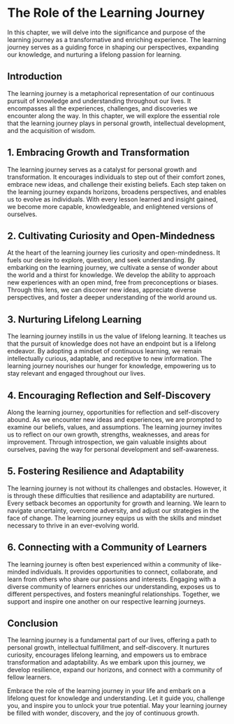 The Role of the Learning Journey
=========================================

In this chapter, we will delve into the significance and purpose of the learning journey as a transformative and enriching experience. The learning journey serves as a guiding force in shaping our perspectives, expanding our knowledge, and nurturing a lifelong passion for learning.

Introduction
------------

The learning journey is a metaphorical representation of our continuous pursuit of knowledge and understanding throughout our lives. It encompasses all the experiences, challenges, and discoveries we encounter along the way. In this chapter, we will explore the essential role that the learning journey plays in personal growth, intellectual development, and the acquisition of wisdom.

1\. Embracing Growth and Transformation
--------------------------------------

The learning journey serves as a catalyst for personal growth and transformation. It encourages individuals to step out of their comfort zones, embrace new ideas, and challenge their existing beliefs. Each step taken on the learning journey expands horizons, broadens perspectives, and enables us to evolve as individuals. With every lesson learned and insight gained, we become more capable, knowledgeable, and enlightened versions of ourselves.

2\. Cultivating Curiosity and Open-Mindedness
--------------------------------------------

At the heart of the learning journey lies curiosity and open-mindedness. It fuels our desire to explore, question, and seek understanding. By embarking on the learning journey, we cultivate a sense of wonder about the world and a thirst for knowledge. We develop the ability to approach new experiences with an open mind, free from preconceptions or biases. Through this lens, we can discover new ideas, appreciate diverse perspectives, and foster a deeper understanding of the world around us.

3\. Nurturing Lifelong Learning
------------------------------

The learning journey instills in us the value of lifelong learning. It teaches us that the pursuit of knowledge does not have an endpoint but is a lifelong endeavor. By adopting a mindset of continuous learning, we remain intellectually curious, adaptable, and receptive to new information. The learning journey nourishes our hunger for knowledge, empowering us to stay relevant and engaged throughout our lives.

4\. Encouraging Reflection and Self-Discovery
--------------------------------------------

Along the learning journey, opportunities for reflection and self-discovery abound. As we encounter new ideas and experiences, we are prompted to examine our beliefs, values, and assumptions. The learning journey invites us to reflect on our own growth, strengths, weaknesses, and areas for improvement. Through introspection, we gain valuable insights about ourselves, paving the way for personal development and self-awareness.

5\. Fostering Resilience and Adaptability
----------------------------------------

The learning journey is not without its challenges and obstacles. However, it is through these difficulties that resilience and adaptability are nurtured. Every setback becomes an opportunity for growth and learning. We learn to navigate uncertainty, overcome adversity, and adjust our strategies in the face of change. The learning journey equips us with the skills and mindset necessary to thrive in an ever-evolving world.

6\. Connecting with a Community of Learners
------------------------------------------

The learning journey is often best experienced within a community of like-minded individuals. It provides opportunities to connect, collaborate, and learn from others who share our passions and interests. Engaging with a diverse community of learners enriches our understanding, exposes us to different perspectives, and fosters meaningful relationships. Together, we support and inspire one another on our respective learning journeys.

Conclusion
----------

The learning journey is a fundamental part of our lives, offering a path to personal growth, intellectual fulfillment, and self-discovery. It nurtures curiosity, encourages lifelong learning, and empowers us to embrace transformation and adaptability. As we embark upon this journey, we develop resilience, expand our horizons, and connect with a community of fellow learners.

Embrace the role of the learning journey in your life and embark on a lifelong quest for knowledge and understanding. Let it guide you, challenge you, and inspire you to unlock your true potential. May your learning journey be filled with wonder, discovery, and the joy of continuous growth.
